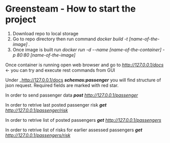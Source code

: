 # Greensteam - How to start the project
1. Download repo to local storage
2. Go to repo directory then run command _docker build -t [name-of-the-image] ._
3. Once image is built run _docker run -d --name [name-of-the-container] -p 80:80 [name-of-the-image]_

Once container is running open web browser and go to _http://127.0.0.1/docs_ <- you can try and execute rest commands from GUI

Under _http://127.0.0.1/docs _**schemas:passenger**_ you will find structure of json request. Required fields are marked with red star.

In order to send passenger data _**post** http://127.0.0.1/passenger_

In order to retrive last posted passenger risk _**get** http://127.0.0.1/passenger/risk_

In order to retrive list of posted passengers _**get** http://127.0.0.1/passengers_

In order to retrive list of risks for earlier assessed passengers _**get** http://127.0.0.1/passengers/risk_
